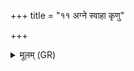 +++
title = "११ अग्ने स्वाहा कृणु"

+++
<details><summary>मूलम् (GR)</summary>

अग्ने स्वाहा कृणु  
जातवेद इन्द्राय भागम् ।  
विश्वे देवा हविर् इदं जुषन्ताम् ॥
</details>